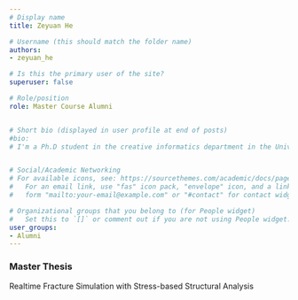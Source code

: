 ```yaml
---
# Display name
title: Zeyuan He

# Username (this should match the folder name)
authors: 
- zeyuan_he

# Is this the primary user of the site?
superuser: false

# Role/position
role: Master Course Alumni


# Short bio (displayed in user profile at end of posts)
#bio: 
# I'm a Ph.D student in the creative informatics department in the University of Tokyo


# Social/Academic Networking
# For available icons, see: https://sourcethemes.com/academic/docs/page-builder/#icons
#   For an email link, use "fas" icon pack, "envelope" icon, and a link in the
#   form "mailto:your-email@example.com" or "#contact" for contact widget.

# Organizational groups that you belong to (for People widget)
#   Set this to `[]` or comment out if you are not using People widget.
user_groups:
- Alumni
---
```


### Master Thesis
Realtime Fracture Simulation with Stress-based Structural Analysis
